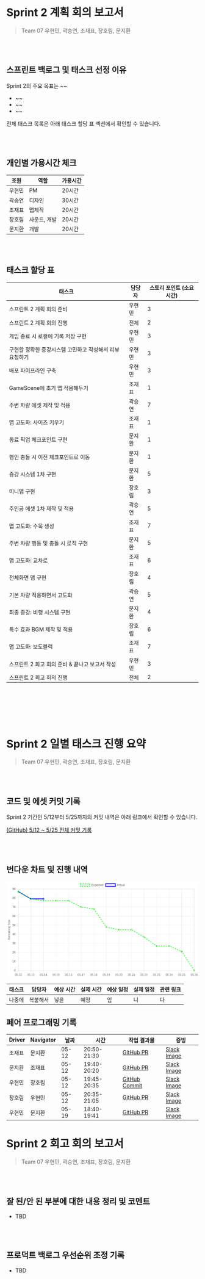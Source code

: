 # Sprint 2 계획 회의 보고서

> Team 07 우현민, 곽승연, 조재표, 장호림, 문지환

<br/><br/>

## 스프린트 백로그 및 태스크 선정 이유

Sprint 2의 주요 목표는 ~~

- ~~
- ~~
- ~~

전체 태스크 목록은 아래 태스크 할당 표 섹션에서 확인할 수 있습니다.

<br/><br/>

## 개인별 가용시간 체크

| 조원 | 역할 | 가용시간 |
| --- | --- | --- |
| 우현민 | PM | 20시간 |
| 곽승연 | 디자인 | 30시간 |
| 조재표 | 맵제작 | 20시간 |
| 장호림 | 사운드, 개발 | 20시간 |
| 문지환 | 개발 | 20시간 |

<br/><br/>

## 태스크 할당 표

| 태스크 | 담당자 | 스토리 포인트 (소요시간) |
| --- | --- | --- |
| 스프린트 2 계획 회의 준비 | 우현민 | 3 |
| 스프린트 2 계획 회의 진행 | 전체 | 2 |
| 게임 종료 시 로컬에 기록 저장 구현 | 우현민 | 3 |
| 구현할 정확한 증강시스템 고민하고 작성해서 리뷰요청하기 | 우현민 | 3 |
| 배포 파이프라인 구축 | 우현민 | 3 |
| GameScene에 초기 맵 적용해두기 | 조재표 | 1 |
| 주변 차량 에셋 제작 및 적용 | 곽승연 | 7 |
| 맵 고도화: 사이즈 키우기 | 조재표 | 1 |
| 동료 픽업 체크포인트 구현 | 문지환 | 1 |
| 행인 충돌 시 이전 체크포인트로 이동 | 문지환 | 1 |
| 증강 시스템 1차 구현 | 문지환 | 5 |
| 미니맵 구현 | 장호림 | 3 |
| 주인공 에셋 1차 제작 및 적용 | 곽승연 | 5 |
| 맵 고도화: 수목 생성 | 조재표 | 7 |
| 주변 차량 행동 및 충돌 시 로직 구현 | 문지환 | 5 |
| 맵 고도화: 교차로 | 조재표 | 6 |
| 전체화면 맵 구현 | 장호림 | 4 |
| 기본 차량 적용하면서 고도화 | 곽승연 | 5 |
| 최종 증강: 비행 시스템 구현 | 문지환 | 4 |
| 특수 효과 BGM 제작 및 적용 | 장호림 | 6 |
| 맵 고도화: 보도블럭 | 조재표 | 7 |
| 스프린트 2 회고 회의 준비 & 끝나고 보고서 작성 | 우현민 | 3 |
| 스프린트 2 회고 회의 진행 | 전체 | 2 |

<br/><br/><br/><br/><br/>

# Sprint 2 일별 태스크 진행 요약

> Team 07 우현민, 곽승연, 조재표, 장호림, 문지환

<br/><br/>

## 코드 및 에셋 커밋 기록

Sprint 2 기간인 5/12부터 5/25까지의 커밋 내역은 아래 링크에서 확인할 수 있습니다.

[(GitHub) 5/12 ~ 5/25 전체 커밋 기록](https://github.com/SWPP-2025SPRING/team-project-for-2025-spring-swpp-team-07/commits/main/?since=2025-05-12&until=2025-05-25)

<br/><br/>

## 번다운 차트 및 진행 내역

![chart](./assets/burndown-chart.png)

| 태스크 | 담당자 | 예상 시간 | 실제 시간 | 예상 일정 | 실제 일정 | 관련 링크 |
| --- | --- | --- | --- | --- | --- | --- |
| 나중에 | 복붙해서 | 넣을 | 예정 | 입 | 니 | 다 |

## 페어 프로그래밍 기록

| Driver | Navigator | 날짜 | 시간 | 작업 결과물 | 증빙 |
| --- | --- | --- | --- | --- | --- |
| 조재표 | 문지환 | 05-12 | 20:50-21:30 | [GitHub PR](https://github.com/SWPP-2025SPRING/team-project-for-2025-spring-swpp-team-07/pull/48) | [Slack Image](https://2025springswppimo.slack.com/files/U08HG6Q15NK/F08SM2LKC0G/img_3051.jpeg) |
| 문지환 | 조재표 | 05-12 | 19:40-20:20 | [GitHub PR](https://github.com/SWPP-2025SPRING/team-project-for-2025-spring-swpp-team-07/pull/45) | [Slack Image](https://2025springswppimo.slack.com/files/U08HG6Q15NK/F08SM2LKC0G/img_3051.jpeg) |
| 우현민 | 장호림 | 05-12 | 19:45-20:35 | [GitHub Commit](https://github.com/SWPP-2025SPRING/team-project-for-2025-spring-swpp-team-07/pull/46/commits/fa82d7e4c0112efd4977565f0990989386c818c5) | [Slack Image](https://2025springswppimo.slack.com/files/U08HG6Q15NK/F08S01REZUJ/img_1124.jpg) |
| 장호림 | 우현민 | 05-12 | 20:35-21:05 | [GitHub PR](https://github.com/SWPP-2025SPRING/team-project-for-2025-spring-swpp-team-07/pull/47) | [Slack Image](https://2025springswppimo.slack.com/files/U08HG6Q15NK/F08S01REZUJ/img_1124.jpg)
| 우현민 | 문지환 | 05-19 | 18:40-19:41 | [GitHub PR](https://github.com/SWPP-2025SPRING/team-project-for-2025-spring-swpp-team-07/pull/54) | [Slack Image](https://2025springswppimo.slack.com/files/U08HG6Q15NK/F08SR38S72P/img_1142.jpg) |

# Sprint 2 회고 회의 보고서

> Team 07 우현민, 곽승연, 조재표, 장호림, 문지환

<br/><br/>

## 잘 된/안 된 부분에 대한 내용 정리 및 코멘트

- TBD

<br/><br/>

## 프로덕트 백로그 우선순위 조정 기록

- TBD
